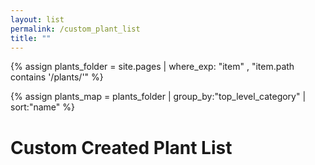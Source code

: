 ```yaml
---
layout: list                                                            
permalink: /custom_plant_list
title: ""
---
```

{% assign plants_folder = site.pages | where_exp: "item" , "item.path contains '/plants/'" %}

{% assign plants_map = plants_folder | group_by:"top_level_category" | sort:"name" %}

<h1>Custom Created Plant List</h1>

<div id="custom_plant_list">
</div>

<script type="text/javascript" language="javascript" src="https://code.jquery.com/jquery-3.5.1.js"></script>
<script type="text/javascript" class="init">

    // takes a string and returns a base 36 integer  
    var base64_url_decode = function(input) {
        //var processedString = input.replace('.','+').replace('_','/').replace('-','='); 
        return parseInt(input, 36);
    };

    // Takes a string and returns a list of plant ids
    var bitwise_decode_to_plant_ids = function(input) {
       list = []
       for (let i = 0; i < 32; i++) {
          if ( (input >> i) & 1 ) {
             list.push(i);
          }
       }
       return list
    };

    const params = new URLSearchParams(window.location.search); //parse params
    console.log("window.location.search", window.location.search);
    console.log("params", params);
    const encoded_plants = params.get("encoded_plants"); //get q param
    console.log("encoded_plants:", encoded_plants);


    var base64 = base64_url_decode(encoded_plants);
    console.log("base64", base64);

    var plant_ids = bitwise_decode_to_plant_ids(base64);
    console.log("decoded plant ids *fingers crossed*", plant_ids);
   
    // gather plant_data in json
   var plant_data = [];
   {% for plant in plants_folder %}

        // gather plant height info
        var plant_min_height = 0;
        var plant_max_height = 0;
        {% for attr in plant.plant_size %}
            // Plants with only one height will have same min and max height
            plant_min_height = '{{attr.height | first }}';
            plant_max_height = '{{attr.height | last }}';
        {% endfor %}
        
        // add plant data object
        plant_data.push({ "common_name" : "{{plant.common_name}}",
                          "id" : "{{plant.id}}",
                          "categories" : "{{plant.categories | join: ','}}",
                          "sun_requirements" : "{{plant.sun_requirements | join: ','}}",
                          "height" : [plant_min_height, plant_max_height]
                           
                         });
    {% endfor %}
    console.log('ALL PLANTS DATA:', plant_data);

    for (var i = 0; i < plant_data.length; i++) {
        var current_id = parseInt(plant_data[i].id, 10);
        
        var index = plant_ids.indexOf(current_id);    
        if (index != -1) {
            var plant_info = "<div>" + 
                                "<h5>" + plant_data[i].common_name + "</h5>" + 
                             "<div>";
            $("#custom_plant_list").append(plant_info);
        } 
    } 
    
</script>


